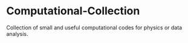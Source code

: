 # Computational-Collection
Collection of small and useful computational codes for physics or data analysis.
